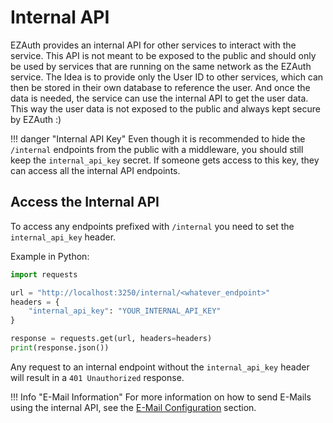 # Internal API

EZAuth provides an internal API for other services to interact with the service. This API is not meant to be exposed to the public and should only be used by services that are running on the same network as the EZAuth service.
The Idea is to provide only the User ID to other services, which can then be stored in their own database to reference the user.
And once the data is needed, the service can use the internal API to get the user data. This way the user data is not exposed to the public and always kept secure by EZAuth :)

!!! danger "Internal API Key"
    Even though it is recommended to hide the `/internal` endpoints from the public with a middleware, you should still keep the `internal_api_key` secret. If someone gets access to this key, they can access all the internal API endpoints.

## Access the Internal API

To access any endpoints prefixed with `/internal` you need to set the `internal_api_key` header.

Example in Python:

```python
import requests

url = "http://localhost:3250/internal/<whatever_endpoint>"
headers = {
    "internal_api_key": "YOUR_INTERNAL_API_KEY"
}

response = requests.get(url, headers=headers)
print(response.json())
```

Any request to an internal endpoint without the `internal_api_key` header will result in a `401 Unauthorized` response.


!!! Info "E-Mail Information"
    For more information on how to send E-Mails using the internal API, see the [E-Mail Configuration](./configuration/email_templates.md#custom-e-mail-templates) section.